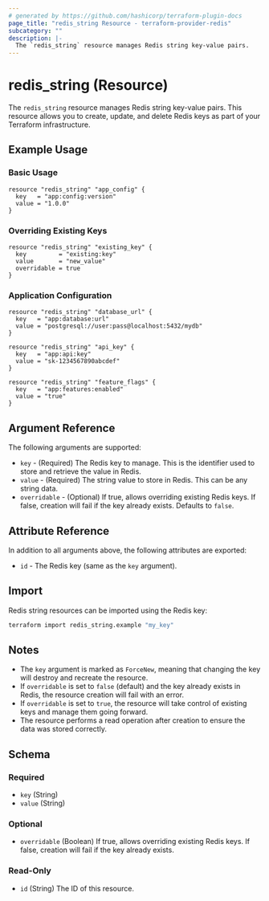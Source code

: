 ```yaml
---
# generated by https://github.com/hashicorp/terraform-plugin-docs
page_title: "redis_string Resource - terraform-provider-redis"
subcategory: ""
description: |-
  The `redis_string` resource manages Redis string key-value pairs.
---
```


# redis_string (Resource)

The `redis_string` resource manages Redis string key-value pairs. This resource allows you to create, update, and delete Redis keys as part of your Terraform infrastructure.

## Example Usage

### Basic Usage

```hcl
resource "redis_string" "app_config" {
  key   = "app:config:version"
  value = "1.0.0"
}
```

### Overriding Existing Keys

```hcl
resource "redis_string" "existing_key" {
  key         = "existing:key"
  value       = "new_value"
  overridable = true
}
```

### Application Configuration

```hcl
resource "redis_string" "database_url" {
  key   = "app:database:url"
  value = "postgresql://user:pass@localhost:5432/mydb"
}

resource "redis_string" "api_key" {
  key   = "app:api:key"
  value = "sk-1234567890abcdef"
}

resource "redis_string" "feature_flags" {
  key   = "app:features:enabled"
  value = "true"
}
```

## Argument Reference

The following arguments are supported:

* `key` - (Required) The Redis key to manage. This is the identifier used to store and retrieve the value in Redis.
* `value` - (Required) The string value to store in Redis. This can be any string data.
* `overridable` - (Optional) If true, allows overriding existing Redis keys. If false, creation will fail if the key already exists. Defaults to `false`.

## Attribute Reference

In addition to all arguments above, the following attributes are exported:

* `id` - The Redis key (same as the `key` argument).

## Import

Redis string resources can be imported using the Redis key:

```bash
terraform import redis_string.example "my_key"
```

## Notes

* The `key` argument is marked as `ForceNew`, meaning that changing the key will destroy and recreate the resource.
* If `overridable` is set to `false` (default) and the key already exists in Redis, the resource creation will fail with an error.
* If `overridable` is set to `true`, the resource will take control of existing keys and manage them going forward.
* The resource performs a read operation after creation to ensure the data was stored correctly.

<!-- schema generated by tfplugindocs -->
## Schema

### Required

- `key` (String)
- `value` (String)

### Optional

- `overridable` (Boolean) If true, allows overriding existing Redis keys. If false, creation will fail if the key already exists.

### Read-Only

- `id` (String) The ID of this resource.
